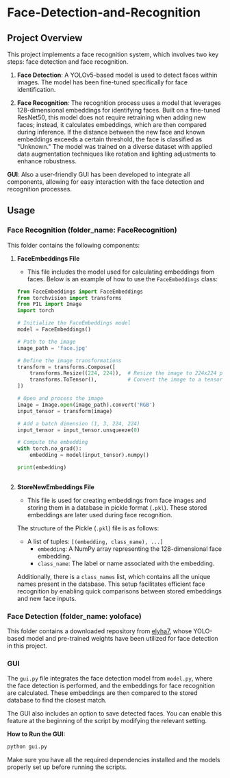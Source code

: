 # Face-Detection-and-Recognition

## Project Overview

This project implements a face recognition system, which involves two key steps: face detection and face recognition.

1. **Face Detection**: A YOLOv5-based model is used to detect faces within images. The model has been fine-tuned specifically for face identification.

2. **Face Recognition**: The recognition process uses a model that leverages 128-dimensional embeddings for identifying faces. Built on a fine-tuned ResNet50, this model does not require retraining when adding new faces; instead, it calculates embeddings, which are then compared during inference. If the distance between the new face and known embeddings exceeds a certain threshold, the face is classified as "Unknown." The model was trained on a diverse dataset with applied data augmentation techniques like rotation and lighting adjustments to enhance robustness.


**GUI**: Also a user-friendly GUI has been developed to integrate all components, allowing for easy interaction with the face detection and recognition processes.


## Usage

### Face Recognition (folder_name: FaceRecognition)
This folder contains the following components:

1. **FaceEmbeddings File**
   - This file includes the model used for calculating embeddings from faces. Below is an example of how to use the `FaceEmbeddings` class:

   ```python
   from FaceEmbeddings import FaceEmbeddings
   from torchvision import transforms
   from PIL import Image
   import torch

   # Initialize the FaceEmbeddings model
   model = FaceEmbeddings()

   # Path to the image
   image_path = 'face.jpg'

   # Define the image transformations
   transform = transforms.Compose([
       transforms.Resize((224, 224)),  # Resize the image to 224x224 pixels
       transforms.ToTensor(),          # Convert the image to a tensor
   ])

   # Open and process the image
   image = Image.open(image_path).convert('RGB')
   input_tensor = transform(image)

   # Add a batch dimension (1, 3, 224, 224)
   input_tensor = input_tensor.unsqueeze(0)

   # Compute the embedding
   with torch.no_grad():
       embedding = model(input_tensor).numpy()

   print(embedding)
    
2. **StoreNewEmbeddings File**
   - This file is used for creating embeddings from face images and storing them in a database in pickle format (`.pkl`). These stored embeddings are later used during face recognition.

   The structure of the Pickle (`.pkl`) file is as follows:
   - A list of tuples: `[(embedding, class_name), ...]`
     - `embedding`: A NumPy array representing the 128-dimensional face embedding.
     - `class_name`: The label or name associated with the embedding.

   Additionally, there is a `class_names` list, which contains all the unique names present in the database. This setup facilitates efficient face recognition by enabling quick comparisons between stored embeddings and new face inputs.


### Face Detection (folder_name: yoloface)
This folder contains a downloaded repository from [elyha7](https://github.com/elyha7/yoloface), whose YOLO-based model and pre-trained weights have been utilized for face detection in this project.


### GUI
The `gui.py` file integrates the face detection model from `model.py`, where the face detection is performed, and the embeddings for face recognition are calculated. These embeddings are then compared to the stored database to find the closest match.

The GUI also includes an option to save detected faces. You can enable this feature at the beginning of the script by modifying the relevant setting.

**How to Run the GUI:**
  ```bash
  python gui.py
  ```



Make sure you have all the required dependencies installed and the models properly set up before running the scripts.
